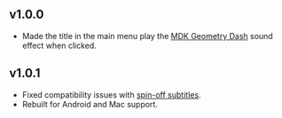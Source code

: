 ## v1.0.0
- Made the title in the main menu play the [MDK Geometry Dash](https://www.youtube.com/watch?v=_tDFyTJW5kA) sound effect when clicked.

## v1.0.1
- Fixed compatibility issues with [spin-off subtitles](https://geode-sdk.org/mods/iristraa.spinoffsubtitles/).
- Rebuilt for Android and Mac support.
